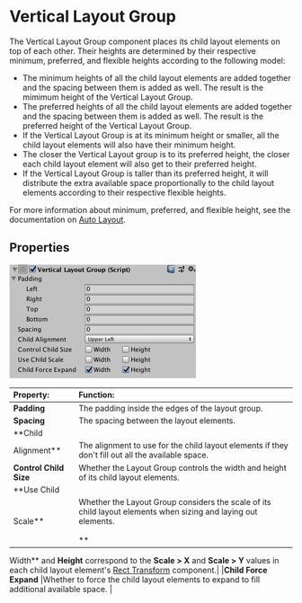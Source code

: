 # Vertical Layout Group

The Vertical Layout Group component places its child layout elements on top of each other. Their heights are determined
by their respective minimum, preferred, and flexible heights according to the following model:

* The minimum heights of all the child layout elements are added together and the spacing between them is added as well.
  The result is the mimimum height of the Vertical Layout Group.
* The preferred heights of all the child layout elements are added together and the spacing between them is added as
  well. The result is the preferred height of the Vertical Layout Group.
* If the Vertical Layout Group is at its minimum height or smaller, all the child layout elements will also have their
  minimum height.
* The closer the Vertical Layout group is to its preferred height, the closer each child layout element will also get to
  their preferred height.
* If the Vertical Layout Group is taller than its preferred height, it will distribute the extra available space
  proportionally to the child layout elements according to their respective flexible heights.

For more information about minimum, preferred, and flexible height, see the documentation
on [Auto Layout](UIAutoLayout.md).

## Properties

![](images/UI_VerticalLayoutGroupInspector.png)

|**Property:** |**Function:** |
|:---|:---|
|**Padding** |The padding inside the edges of the layout group. |
|**Spacing** |The spacing between the layout elements. |
|**Child
Alignment** |The alignment to use for the child layout elements if they don't fill out all the available space. |
|**Control Child Size** |Whether the Layout Group controls the width and height of its child layout elements.|
|**Use Child
Scale** |Whether the Layout Group considers the scale of its child layout elements when sizing and laying out elements. <br/><br/> **
Width** and **Height**  correspond to the **Scale > X** and **Scale >
Y** values in each child layout element's [Rect Transform](class-RectTransform.md) component.|
|**Child Force Expand** |Whether to force the child layout elements to expand to fill additional available space. |
